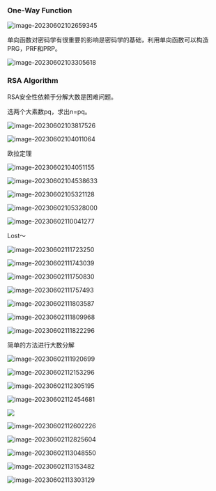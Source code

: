 ### One-Way Function

![image-20230602102659345](../img/5.25/image-20230602102659345.png)

单向函数对密码学有很重要的影响是密码学的基础，利用单向函数可以构造PRG，PRF和PRP。

![image-20230602103305618](../img/5.25/image-20230602103305618.png)

### RSA Algorithm

RSA安全性依赖于分解大数是困难问题。

选两个大素数pq，求出n=pq。

![image-20230602103817526](../img/5.25/image-20230602103817526.png)

![image-20230602104011064](../img/5.25/image-20230602104011064.png)

欧拉定理

![image-20230602104051155](../img/5.25/image-20230602104051155.png)

![image-20230602104538633](../img/5.25/image-20230602104538633.png)

![image-20230602105321128](../img/5.25/image-20230602105321128.png)

![image-20230602105328000](../img/5.25/image-20230602105328000.png)

![image-20230602110041277](../img/5.25/image-20230602110041277.png)

Lost～

![image-20230602111723250](../img/5.25/image-20230602111723250.png)

![image-20230602111743039](../img/5.25/image-20230602111743039.png)

![image-20230602111750830](../img/5.25/image-20230602111750830.png)

![image-20230602111757493](../img/5.25/image-20230602111757493.png)

![image-20230602111803587](../img/5.25/image-20230602111803587.png)

![image-20230602111809968](../img/5.25/image-20230602111809968.png)

![image-20230602111822296](../img/5.25/image-20230602111822296.png)

简单的方法进行大数分解

![image-20230602111920699](../img/5.25/image-20230602111920699.png)

![image-20230602112153296](../img/5.25/image-20230602112153296.png)

![image-20230602112305195](../img/5.25/image-20230602112305195.png)

![image-20230602112454681](../img/5.25/image-20230602112454681.png)

![](../img/5.25/image-20230602112459526.png)

![image-20230602112602226](../img/5.25/image-20230602112602226.png)

![image-20230602112825604](../img/5.25/image-20230602112825604.png)

![image-20230602113048550](../img/5.25/image-20230602113048550.png)

![image-20230602113153482](../img/5.25/image-20230602113153482.png)

![image-20230602113303129](../img/5.25/image-20230602113303129.png)
